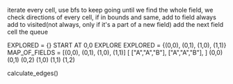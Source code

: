 iterate every cell, use bfs to keep going until we find the whole field,
we check directions of every cell,
if in bounds and same, add to field
always add to visited(not always, only if it's a part of a new field)
add the next field cell the queue

EXPLORED = {}
START AT 0,0
EXPLORE
EXPLORED = {(0,0), (0,1), (1,0), (1,1)}
MAP_OF_FIELDS = [(0,0), (0,1), (1,0), (1,1)]
[
    ["A","A","B"],
    ["A","A","B"],
]
(0,0) (0,1) (0,2) 
(1,0) (1,1) (1,2)

calculate_edges()

